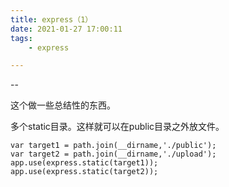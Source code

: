```yaml
---
title: express（1）
date: 2021-01-27 17:00:11
tags:
	- express

---
```


--

这个做一些总结性的东西。

多个static目录。这样就可以在public目录之外放文件。

```
var target1 = path.join(__dirname,'./public');
var target2 = path.join(__dirname,'./upload');
app.use(express.static(target1));
app.use(express.static(target2));
```

